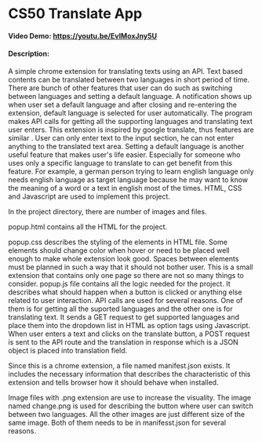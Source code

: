 # CS50 Translate App
#### Video Demo: https://youtu.be/EvIMoxJny5U
#### Description:
A simple chrome extension for translating texts using an API.
Text based contents can be translated between two languages in short period of time.
There are bunch of other features that user can do such as switching between languages and setting a default language.
A notification shows up when user set a default language and after closing and re-entering the extension, default language is selected for user automatically.
The program makes API calls for getting all the supporting languages and translating text user enters.
This extension is inspired by google translate, thus features are similar .
User can only enter text to the input section, he can not enter anything to the translated text area.
Setting a default language is another useful feature that makes user's life easier.
Especially for someone who uses only a specific language to translate to can get benefit from this feature.
For example, a german person trying to learn english language only needs english language as target language because he may want  to know the meaning of a word or a text in english most of the times.
HTML, CSS and Javascript are used to implement this project.

In the project directory, there are number of images and files.

popup.html contains all the HTML for the project.

popup.css describes the styling of the elements in HTML file.
Some elements should change color when hover or need to be placed well enough to make whole extension look good.
Spaces between elements must be planned in such a way that it should not bother user.
This is a small extension that contains only one page so there are not so many things to consider.
popup.js file contains all the logic needed for the project.
It describes what should happen when a button is clicked or anything else related to user interaction.
API calls are used for several reasons.
One of them is for getting all the suported languages and the other one is for translating text.
It sends a GET request to get supported languages and place them into the dropdown list in HTML as option tags using Javascript.
When user enters a text and clicks on the translate button, a POST request is sent to the API route and the translation in response which is a JSON object is placed into translation field.

Since this is a chrome extension, a file named manifest.json exists.
It includes the necessary information that describes the characteristic of this extension and tells browser how it should behave when installed.

Image files with .png extension are use to increase the visuality.
The image named change.png is used for describing the button where user can switch between two languages.
All the other images are just different size of the same image. Both of them needs to be in manifesst.json for several reasons.
